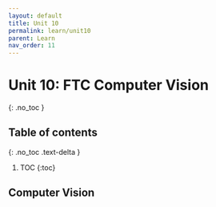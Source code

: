 ```yaml
---
layout: default
title: Unit 10
permalink: learn/unit10
parent: Learn
nav_order: 11
---
```


# Unit 10: FTC Computer Vision
{: .no_toc }

## Table of contents
{: .no_toc .text-delta }

1. TOC
{:toc}

## Computer Vision